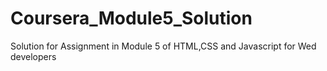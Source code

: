 # Coursera_Module5_Solution
Solution for Assignment in Module 5 of HTML,CSS and Javascript for Wed developers
